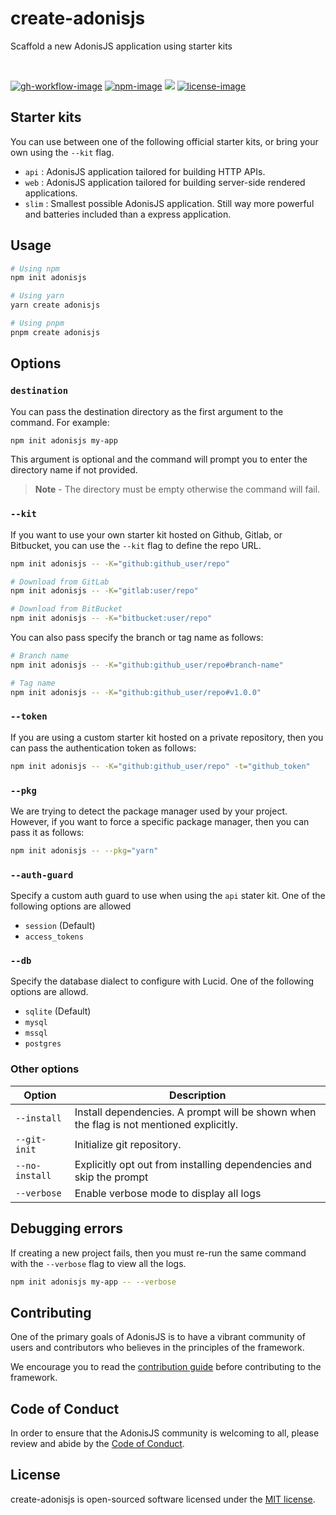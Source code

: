 # create-adonisjs

Scaffold a new AdonisJS application using starter kits

<br />

[![gh-workflow-image]][gh-workflow-url] [![npm-image]][npm-url] ![][typescript-image] [![license-image]][license-url]

## Starter kits

You can use between one of the following official starter kits, or bring your own using the `--kit` flag.

- `api` : AdonisJS application tailored for building HTTP APIs.
- `web` : AdonisJS application tailored for building server-side rendered applications.
- `slim` : Smallest possible AdonisJS application. Still way more powerful and batteries included than a express application.

## Usage

```sh
# Using npm
npm init adonisjs

# Using yarn
yarn create adonisjs

# Using pnpm
pnpm create adonisjs
```

## Options

### `destination`

You can pass the destination directory as the first argument to the command. For example:

```sh
npm init adonisjs my-app
```

This argument is optional and the command will prompt you to enter the directory name if not provided.

> **Note** - The directory must be empty otherwise the command will fail.

### `--kit`

If you want to use your own starter kit hosted on Github, Gitlab, or Bitbucket, you can use the `--kit` flag to define the repo URL.

```sh
npm init adonisjs -- -K="github:github_user/repo"

# Download from GitLab
npm init adonisjs -- -K="gitlab:user/repo"

# Download from BitBucket
npm init adonisjs -- -K="bitbucket:user/repo"
```

You can also pass specify the branch or tag name as follows:

```sh
# Branch name
npm init adonisjs -- -K="github:github_user/repo#branch-name"

# Tag name
npm init adonisjs -- -K="github:github_user/repo#v1.0.0"
```

### `--token`

If you are using a custom starter kit hosted on a private repository, then you can pass the authentication token as follows:

```sh
npm init adonisjs -- -K="github:github_user/repo" -t="github_token"
```

### `--pkg`

We are trying to detect the package manager used by your project. However, if you want to force a specific package manager, then you can pass it as follows:

```sh
npm init adonisjs -- --pkg="yarn"
```

### `--auth-guard`

Specify a custom auth guard to use when using the `api` stater kit. One of the following options are allowed

- `session` (Default)
- `access_tokens`

### `--db`

Specify the database dialect to configure with Lucid. One of the following options are allowd.

- `sqlite` (Default)
- `mysql`
- `mssql`
- `postgres`

### Other options

| Option         | Description                                                                             |
| -------------- | --------------------------------------------------------------------------------------- |
| `--install`    | Install dependencies. A prompt will be shown when the flag is not mentioned explicitly. |
| `--git-init`   | Initialize git repository.                                                              |
| `--no-install` | Explicitly opt out from installing dependencies and skip the prompt                     |
| `--verbose`    | Enable verbose mode to display all logs                                                 |

## Debugging errors

If creating a new project fails, then you must re-run the same command with the `--verbose` flag to view all the logs.

```sh
npm init adonisjs my-app -- --verbose
```

## Contributing

One of the primary goals of AdonisJS is to have a vibrant community of users and contributors who believes in the principles of the framework.

We encourage you to read the [contribution guide](https://github.com/adonisjs/.github/blob/main/docs/CONTRIBUTING.md) before contributing to the framework.

## Code of Conduct

In order to ensure that the AdonisJS community is welcoming to all, please review and abide by the [Code of Conduct](https://github.com/adonisjs/.github/blob/main/docs/CODE_OF_CONDUCT.md).

## License

create-adonisjs is open-sourced software licensed under the [MIT license](LICENSE.md).

[gh-workflow-image]: https://img.shields.io/github/actions/workflow/status/adonisjs/create-adonisjs/test.yml?style=for-the-badge
[gh-workflow-url]: https://github.com/adonisjs/create-adonisjs/actions/workflows/test.yml 'Github action'
[npm-image]: https://img.shields.io/npm/v/create-adonisjs/latest.svg?style=for-the-badge&logo=npm
[npm-url]: https://www.npmjs.com/package/create-adonisjs/v/latest 'npm'
[typescript-image]: https://img.shields.io/badge/Typescript-294E80.svg?style=for-the-badge&logo=typescript
[license-url]: LICENSE.md
[license-image]: https://img.shields.io/github/license/adonisjs/create-adonisjs?style=for-the-badge
